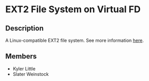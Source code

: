 # EXT2 File System on Virtual FD

## Description
A Linux-compatible EXT2 file system. See more information [here](https://www.eecs.wsu.edu/~cs360/proj10.html).

## Members
- Kyler Little
- Slater Weinstock